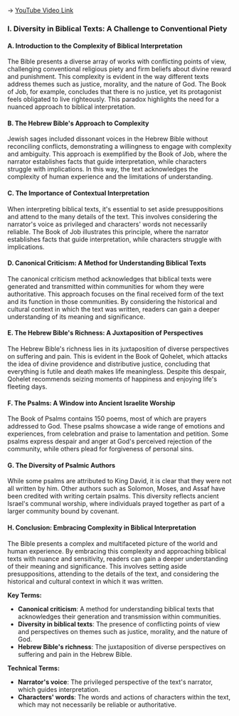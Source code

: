 -> [YouTube Video Link](https://www.youtube.com/watch?v=WdjRz2b8BZo&list=PLh9mgdi4rNeyuvTEbD-Ei0JdMUujXfyWi&index=21&pp=iAQB)

### I. Diversity in Biblical Texts: A Challenge to Conventional Piety
#### A. Introduction to the Complexity of Biblical Interpretation

The Bible presents a diverse array of works with conflicting points of view, challenging conventional religious piety and firm beliefs about divine reward and punishment. This complexity is evident in the way different texts address themes such as justice, morality, and the nature of God. The Book of Job, for example, concludes that there is no justice, yet its protagonist feels obligated to live righteously. This paradox highlights the need for a nuanced approach to biblical interpretation.

#### B. The Hebrew Bible's Approach to Complexity

Jewish sages included dissonant voices in the Hebrew Bible without reconciling conflicts, demonstrating a willingness to engage with complexity and ambiguity. This approach is exemplified by the Book of Job, where the narrator establishes facts that guide interpretation, while characters struggle with implications. In this way, the text acknowledges the complexity of human experience and the limitations of understanding.

#### C. The Importance of Contextual Interpretation

When interpreting biblical texts, it's essential to set aside presuppositions and attend to the many details of the text. This involves considering the narrator's voice as privileged and characters' words not necessarily reliable. The Book of Job illustrates this principle, where the narrator establishes facts that guide interpretation, while characters struggle with implications.

#### D. Canonical Criticism: A Method for Understanding Biblical Texts

The canonical criticism method acknowledges that biblical texts were generated and transmitted within communities for whom they were authoritative. This approach focuses on the final received form of the text and its function in those communities. By considering the historical and cultural context in which the text was written, readers can gain a deeper understanding of its meaning and significance.

#### E. The Hebrew Bible's Richness: A Juxtaposition of Perspectives

The Hebrew Bible's richness lies in its juxtaposition of diverse perspectives on suffering and pain. This is evident in the Book of Qohelet, which attacks the idea of divine providence and distributive justice, concluding that everything is futile and death makes life meaningless. Despite this despair, Qohelet recommends seizing moments of happiness and enjoying life's fleeting days.

#### F. The Psalms: A Window into Ancient Israelite Worship

The Book of Psalms contains 150 poems, most of which are prayers addressed to God. These psalms showcase a wide range of emotions and experiences, from celebration and praise to lamentation and petition. Some psalms express despair and anger at God's perceived rejection of the community, while others plead for forgiveness of personal sins.

#### G. The Diversity of Psalmic Authors

While some psalms are attributed to King David, it is clear that they were not all written by him. Other authors such as Solomon, Moses, and Assaf have been credited with writing certain psalms. This diversity reflects ancient Israel's communal worship, where individuals prayed together as part of a larger community bound by covenant.

#### H. Conclusion: Embracing Complexity in Biblical Interpretation

The Bible presents a complex and multifaceted picture of the world and human experience. By embracing this complexity and approaching biblical texts with nuance and sensitivity, readers can gain a deeper understanding of their meaning and significance. This involves setting aside presuppositions, attending to the details of the text, and considering the historical and cultural context in which it was written.

**Key Terms:**

* **Canonical criticism**: A method for understanding biblical texts that acknowledges their generation and transmission within communities.
* **Diversity in biblical texts**: The presence of conflicting points of view and perspectives on themes such as justice, morality, and the nature of God.
* **Hebrew Bible's richness**: The juxtaposition of diverse perspectives on suffering and pain in the Hebrew Bible.

**Technical Terms:**

* **Narrator's voice**: The privileged perspective of the text's narrator, which guides interpretation.
* **Characters' words**: The words and actions of characters within the text, which may not necessarily be reliable or authoritative.